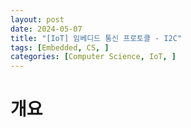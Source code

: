 ```yaml
---
layout: post
date: 2024-05-07
title: "[IoT] 임베디드 통신 프로토콜 - I2C"
tags: [Embedded, CS, ]
categories: [Computer Science, IoT, ]
---
```


# 개요

